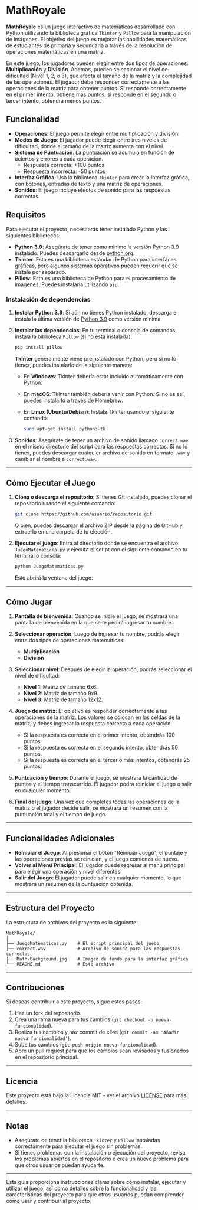 # MathRoyale

**MathRoyale** es un juego interactivo de matemáticas desarrollado con Python utilizando la biblioteca gráfica `Tkinter` y `Pillow` para la manipulación de imágenes. El objetivo del juego es mejorar las habilidades matemáticas de estudiantes de  primaria y secundaria a través de la resolución de operaciones matemáticas en una matriz.

En este juego, los jugadores pueden elegir entre dos tipos de operaciones: **Multiplicación** y **División**. Además, pueden seleccionar el nivel de dificultad (Nivel 1, 2, o 3), que afecta el tamaño de la matriz y la complejidad de las operaciones. El jugador debe responder correctamente a las operaciones de la matriz para obtener puntos. Si responde correctamente en el primer intento, obtiene más puntos; si responde en el segundo o tercer intento, obtendrá menos puntos.

## Funcionalidad

- **Operaciones**: El juego permite elegir entre multiplicación y división.
- **Modos de Juego**: El jugador puede elegir entre tres niveles de dificultad, donde el tamaño de la matriz aumenta con el nivel.
- **Sistema de Puntuación**: La puntuación se acumula en función de aciertos y errores a cada operación.
  - Respuesta correcta: +100 puntos
  - Respuesta incorrecta: -50 puntos
- **Interfaz Gráfica**: Usa la biblioteca `Tkinter` para crear la interfaz gráfica, con botones, entradas de texto y una matriz de operaciones.
- **Sonidos**: El juego incluye efectos de sonido para las respuestas correctas.

## Requisitos

Para ejecutar el proyecto, necesitarás tener instalado Python y las siguientes bibliotecas:

- **Python 3.9**: Asegúrate de tener como minimo la versión Python 3.9 instalado. Puedes descargarlo desde [python.org](https://www.python.org/downloads/).
- **Tkinter**: Esta es una biblioteca estándar de Python para interfaces gráficas, pero algunos sistemas operativos pueden requerir que se instale por separado.
- **Pillow**: Esta es una biblioteca de Python para el procesamiento de imágenes. Puedes instalarla utilizando `pip`.

### Instalación de dependencias

1. **Instalar Python 3.9**:
   Si aún no tienes Python instalado, descarga e instala la última versión de [Python 3.9](https://www.python.org/downloads/) como versión minima.

2. **Instalar las dependencias**:
   En tu terminal o consola de comandos, instala la biblioteca `Pillow` (si no está instalada):

   ```bash
   pip install pillow
   ```

   **Tkinter** generalmente viene preinstalado con Python, pero si no lo tienes, puedes instalarlo de la siguiente manera:

   - En **Windows**: Tkinter debería estar incluido automáticamente con Python.
   - En **macOS**: Tkinter también debería venir con Python. Si no es así, puedes instalarlo a través de Homebrew.
   - En **Linux (Ubuntu/Debian)**: Instala Tkinter usando el siguiente comando:

     ```bash
     sudo apt-get install python3-tk
     ```

3. **Sonidos**:
   Asegúrate de tener un archivo de sonido llamado `correct.wav` en el mismo directorio del script para las respuestas correctas. Si no lo tienes, puedes descargar cualquier archivo de sonido en formato `.wav` y cambiar el nombre a `correct.wav`.

---

## Cómo Ejecutar el Juego

1. **Clona o descarga el repositorio**:
   Si tienes Git instalado, puedes clonar el repositorio usando el siguiente comando:

   ```bash
   git clone https://github.com/usuario/repositorio.git
   ```

   O bien, puedes descargar el archivo ZIP desde la página de GitHub y extraerlo en una carpeta de tu elección.

2. **Ejecutar el juego**:
   Entra al directorio donde se encuentra el archivo `JuegoMatematicas.py` y ejecuta el script con el siguiente comando en tu terminal o consola:

   ```bash
   python JuegoMatematicas.py
   ```

   Esto abrirá la ventana del juego.

---

## Cómo Jugar

1. **Pantalla de bienvenida**: 
   Cuando se inicie el juego, se mostrará una pantalla de bienvenida en la que se te pedirá ingresar tu nombre.

2. **Seleccionar operación**: 
   Luego de ingresar tu nombre, podrás elegir entre dos tipos de operaciones matemáticas:
   - **Multiplicación**
   - **División**

3. **Seleccionar nivel**:
   Después de elegir la operación, podrás seleccionar el nivel de dificultad:
   - **Nivel 1**: Matriz de tamaño 6x6.
   - **Nivel 2**: Matriz de tamaño 9x9.
   - **Nivel 3**: Matriz de tamaño 12x12.

4. **Juego de matriz**: 
   El objetivo es responder correctamente a las operaciones de la matriz. Los valores se colocan en las celdas de la matriz, y debes ingresar la respuesta correcta a cada operación.
   - Si la respuesta es correcta en el primer intento, obtendrás 100 puntos.
   - Si la respuesta es correcta en el segundo intento, obtendrás 50 puntos.
   - Si la respuesta es correcta en el tercer o más intentos, obtendrás 25 puntos.

5. **Puntuación y tiempo**: 
   Durante el juego, se mostrará la cantidad de puntos y el tiempo transcurrido. El jugador podrá reiniciar el juego o salir en cualquier momento.

6. **Final del juego**:
   Una vez que completes todas las operaciones de la matriz o el jugador decide salir, se mostrará un resumen con la puntuación total y el tiempo de juego.

---

## Funcionalidades Adicionales

- **Reiniciar el Juego**: Al presionar el botón "Reiniciar Juego", el puntaje y las operaciones previas se reinician, y el juego comienza de nuevo.
- **Volver al Menú Principal**: El jugador puede regresar al menú principal para elegir una operación y nivel diferentes.
- **Salir del Juego**: El jugador puede salir en cualquier momento, lo que mostrará un resumen de la puntuación obtenida.

---

## Estructura del Proyecto

La estructura de archivos del proyecto es la siguiente:

```
MathRoyale/
│
├── JuegoMatematicas.py    # El script principal del juego
├── correct.wav            # Archivo de sonido para las respuestas correctas
├── Math-Background.jpg    # Imagen de fondo para la interfaz gráfica
└── README.md              # Este archivo
```

---

## Contribuciones

Si deseas contribuir a este proyecto, sigue estos pasos:

1. Haz un fork del repositorio.
2. Crea una rama nueva para tus cambios (`git checkout -b nueva-funcionalidad`).
3. Realiza tus cambios y haz commit de ellos (`git commit -am 'Añadir nueva funcionalidad'`).
4. Sube tus cambios (`git push origin nueva-funcionalidad`).
5. Abre un pull request para que los cambios sean revisados y fusionados en el repositorio principal.

---

## Licencia

Este proyecto está bajo la Licencia MIT - ver el archivo [LICENSE](LICENSE) para más detalles.

---

## Notas

- Asegúrate de tener la biblioteca `Tkinter` y `Pillow` instaladas correctamente para ejecutar el juego sin problemas.
- Si tienes problemas con la instalación o ejecución del proyecto, revisa los problemas abiertos en el repositorio o crea un nuevo problema para que otros usuarios puedan ayudarte.

---

Esta guía proporciona instrucciones claras sobre cómo instalar, ejecutar y utilizar el juego, así como detalles sobre la funcionalidad y las características del proyecto para que otros usuarios puedan comprender cómo usar y contribuir al proyecto.

